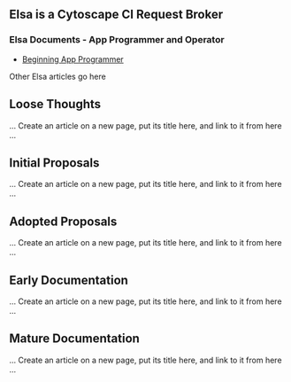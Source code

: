 ## Elsa is a Cytoscape CI Request Broker

### Elsa Documents - App Programmer and Operator
* [Beginning App Programmer](https://docs.google.com/document/d/1i3jJm4kcfNYMDR-5itOxT-9sQNo5VfUgF-QoOMtTAd4/edit)

Other Elsa articles go here

## Loose Thoughts
... Create an article on a new page, put its title here, and link to it from here ...

## Initial Proposals
... Create an article on a new page, put its title here, and link to it from here ...

## Adopted Proposals
... Create an article on a new page, put its title here, and link to it from here ...

## Early Documentation
... Create an article on a new page, put its title here, and link to it from here ...

## Mature Documentation
... Create an article on a new page, put its title here, and link to it from here ...

